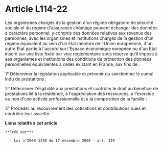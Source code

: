 # Article L114-22

Les organismes chargés de la gestion d'un régime obligatoire de sécurité sociale et du régime d'assurance chômage peuvent
échanger des données à caractère personnel, y compris des données relatives aux revenus des personnes, avec les organismes et
institutions chargés de la gestion d'un régime équivalent au sein d'un Etat membre de l'Union européenne, d'un autre Etat
partie à l'accord sur l'Espace économique européen ou d'un Etat inscrit sur une liste fixée par voie réglementaire sous
réserve qu'il impose à ses organismes et institutions des conditions de protection des données personnelles équivalentes à
celles existant en France, aux fins de : 

1° Déterminer la législation applicable et prévenir ou sanctionner le cumul indu de prestations ; 

2° Déterminer l'éligibilité aux prestations et contrôler le droit au bénéfice de prestations lié à la résidence, à
l'appréciation des ressources, à l'exercice ou non d'une activité professionnelle et à la composition de la famille ; 

3° Procéder au recouvrement des cotisations et contributions dues et contrôler leur assiette.

**Liens relatifs à cet article**

	**Créé par**:

	  - Loi n°2008-1330 du 17 décembre 2008 - art. 119
